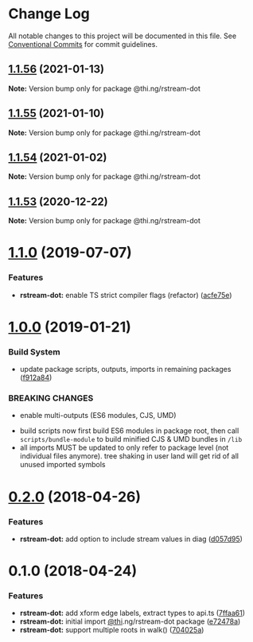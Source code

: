 # Change Log

All notable changes to this project will be documented in this file.
See [Conventional Commits](https://conventionalcommits.org) for commit guidelines.

## [1.1.56](https://github.com/thi-ng/umbrella/compare/@thi.ng/rstream-dot@1.1.55...@thi.ng/rstream-dot@1.1.56) (2021-01-13)

**Note:** Version bump only for package @thi.ng/rstream-dot





## [1.1.55](https://github.com/thi-ng/umbrella/compare/@thi.ng/rstream-dot@1.1.54...@thi.ng/rstream-dot@1.1.55) (2021-01-10)

**Note:** Version bump only for package @thi.ng/rstream-dot





## [1.1.54](https://github.com/thi-ng/umbrella/compare/@thi.ng/rstream-dot@1.1.53...@thi.ng/rstream-dot@1.1.54) (2021-01-02)

**Note:** Version bump only for package @thi.ng/rstream-dot





## [1.1.53](https://github.com/thi-ng/umbrella/compare/@thi.ng/rstream-dot@1.1.52...@thi.ng/rstream-dot@1.1.53) (2020-12-22)

**Note:** Version bump only for package @thi.ng/rstream-dot





# [1.1.0](https://github.com/thi-ng/umbrella/compare/@thi.ng/rstream-dot@1.0.26...@thi.ng/rstream-dot@1.1.0) (2019-07-07)

### Features

* **rstream-dot:** enable TS strict compiler flags (refactor) ([acfe75e](https://github.com/thi-ng/umbrella/commit/acfe75e))

# [1.0.0](https://github.com/thi-ng/umbrella/compare/@thi.ng/rstream-dot@0.2.64...@thi.ng/rstream-dot@1.0.0) (2019-01-21)

### Build System

* update package scripts, outputs, imports in remaining packages ([f912a84](https://github.com/thi-ng/umbrella/commit/f912a84))

### BREAKING CHANGES

* enable multi-outputs (ES6 modules, CJS, UMD)

- build scripts now first build ES6 modules in package root, then call
  `scripts/bundle-module` to build minified CJS & UMD bundles in `/lib`
- all imports MUST be updated to only refer to package level
  (not individual files anymore). tree shaking in user land will get rid of
  all unused imported symbols

<a name="0.2.0"></a>
# [0.2.0](https://github.com/thi-ng/umbrella/compare/@thi.ng/rstream-dot@0.1.2...@thi.ng/rstream-dot@0.2.0) (2018-04-26)

### Features

* **rstream-dot:** add option to include stream values in diag ([d057d95](https://github.com/thi-ng/umbrella/commit/d057d95))

<a name="0.1.0"></a>
# 0.1.0 (2018-04-24)

### Features

* **rstream-dot:** add xform edge labels, extract types to api.ts ([7ffaa61](https://github.com/thi-ng/umbrella/commit/7ffaa61))
* **rstream-dot:** initial import [@thi](https://github.com/thi).ng/rstream-dot package ([e72478a](https://github.com/thi-ng/umbrella/commit/e72478a))
* **rstream-dot:** support multiple roots in walk() ([704025a](https://github.com/thi-ng/umbrella/commit/704025a))
